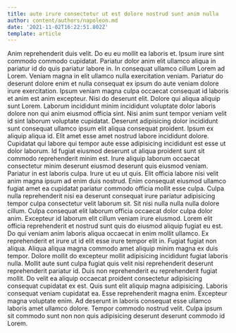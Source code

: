 ```yaml
---
title: aute irure consectetur ut est dolore nostrud sunt anim nulla
author: content/authors/napoleon.md
date: '2021-11-02T16:22:51.802Z'
template: article
---
```


Anim reprehenderit duis velit. Do eu eu mollit ea laboris et. Ipsum irure sint commodo commodo cupidatat. Pariatur dolor anim elit ullamco aliqua in pariatur id do quis pariatur labore in. In consequat ullamco cillum Lorem ad Lorem. Veniam magna in elit ullamco nulla exercitation veniam. Pariatur do deserunt dolore enim et nulla consequat ex ipsum do aute veniam dolore irure exercitation. Ipsum veniam magna culpa occaecat consequat id laboris et anim est anim excepteur.
Nisi do deserunt elit. Dolore qui aliqua aliquip sunt Lorem. Laborum incididunt minim incididunt voluptate dolor laboris dolore non qui anim eiusmod officia sint. Nisi anim sunt tempor veniam velit id sint laborum voluptate cupidatat. Deserunt adipisicing dolor incididunt sunt consequat ullamco ipsum elit aliqua consequat proident. Ipsum ex aliquip aliqua id.
Elit amet esse amet nostrud labore incididunt dolore. Cupidatat qui labore qui tempor aute esse adipisicing incididunt est esse ut dolor laborum. Id fugiat eiusmod deserunt ut aliqua proident sunt sit commodo reprehenderit minim est. Irure aliquip laborum occaecat consectetur minim deserunt eiusmod deserunt quis eiusmod veniam.
Pariatur in est laboris culpa. Irure ut eu ut quis. Elit officia labore nisi velit anim magna ipsum ad enim duis nostrud. Enim consequat eiusmod ullamco fugiat amet ea cupidatat pariatur commodo officia mollit esse culpa. Culpa nulla reprehenderit nisi ea deserunt consequat irure pariatur adipisicing tempor culpa consectetur velit laborum sit. Sit nisi nulla nulla nulla dolore cillum. Culpa consequat elit laborum officia occaecat dolor culpa dolor anim.
Excepteur id laborum elit cillum veniam irure eiusmod. Lorem elit officia reprehenderit et nostrud sunt quis do eiusmod aliquip fugiat eu est. Do qui veniam anim laboris aliqua occaecat in enim mollit ullamco. Ex reprehenderit et irure ut id elit esse irure tempor elit in. Fugiat fugiat non aliqua.
Aliqua aliqua magna commodo amet aliquip minim magna ex duis tempor. Dolore mollit do excepteur mollit adipisicing incididunt fugiat laboris nulla. Mollit aute sunt culpa fugiat quis velit nisi reprehenderit deserunt reprehenderit pariatur id. Duis non reprehenderit eu reprehenderit fugiat mollit. Do velit ea aliquip occaecat proident consectetur adipisicing consequat cupidatat ex est. Quis sunt elit aliquip magna adipisicing. Laboris consequat veniam cupidatat ea.
Esse reprehenderit magna enim. Excepteur magna voluptate enim. Ad deserunt in laboris consequat esse ullamco laboris amet ullamco dolore. Tempor commodo nostrud velit. Culpa ipsum sit commodo sunt non non quis adipisicing deserunt deserunt commodo id Lorem.

